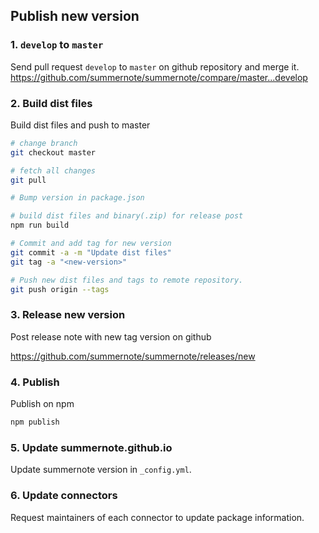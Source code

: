 ## Publish new version

### 1. `develop` to `master`

Send pull request `develop` to `master` on github repository and merge it.
https://github.com/summernote/summernote/compare/master...develop


### 2. Build dist files

Build dist files and push to master
```bash
# change branch
git checkout master

# fetch all changes
git pull

# Bump version in package.json

# build dist files and binary(.zip) for release post
npm run build

# Commit and add tag for new version
git commit -a -m "Update dist files"
git tag -a "<new-version>"

# Push new dist files and tags to remote repository.
git push origin --tags
```

### 3. Release new version
Post release note with new tag version on github

https://github.com/summernote/summernote/releases/new

### 4. Publish

Publish on npm
```bash
npm publish
```

### 5. Update summernote.github.io
Update summernote version in `_config.yml`.

### 6. Update connectors
Request maintainers of each connector to update package information.
